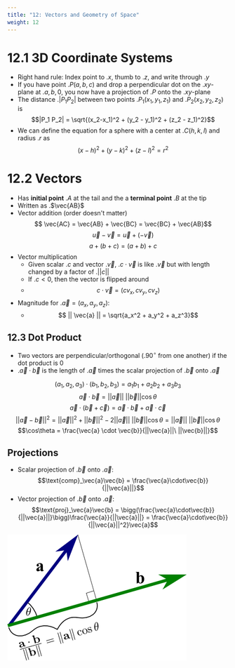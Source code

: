 ```yaml
---
title: "12: Vectors and Geometry of Space"
weight: 12
---
```



# 12.1 3D Coordinate Systems

- Right hand rule: Index point to .$x$, thumb to .$z$, and write through .$y$
- If you have point .$P(a,b,c)$ and drop a perpendicular dot on the .$xy$-plane at .$a,b,0$, you now have a projection of .$P$ onto the .$xy$-plane
- The distance .$|P_1 P_2|$ between two points .$P_1(x_1, y_1, z_1)$ and .$P_2(x_2, y_2, z_2)$ is
  $$|P_1 P_2| = \sqrt{(x_2-x_1)^2 + (y_2 - y_1)^2 + (z_2 - z_1)^2}$$
- We can define the equation for a sphere with a center at .$C(h,k,l)$ and radius .$r$ as
  $$(x-h)^2 + (y-k)^2 + (z-l)^2 = r^2$$

# 12.2 Vectors

- Has **initial point** .$A$ at the tail and the a **terminal point** .$B$ at the tip
- Written as .$\vec{AB}$
- Vector addition (order doesn't matter)
  $$ \vec{AC} = \vec{AB} + \vec{BC} = \vec{BC} + \vec{AB}$$
  $$ \vec{u} - \vec{v} = \vec{u} + (- \vec{v})$$
  $$ a + (b + c) = (a + b) + c$$
- Vector multiplication
    - Given scalar .$c$ and vector .$\vec{v}$, .$c\cdot\vec{v}$ is like .$\vec{v}$ but with length changed by a factor of .$||c||$
    - If .$c<0$, then the vector is flipped around
    - $$c\cdot\vec{v} = (cv_x, cv_y, cv_z)$$
- Magnitude for .$\vec{a} = (a_x, a_y, a_z)$:
    - $$ || \vec{a} || = \sqrt{a_x^2 + a_y^2 + a_z^3}$$

## 12.3 Dot Product

- Two vectors are perpendicular/orthogonal (.$90^\circ$ from one another) if the dot product is 0
- .$\vec{a} \cdot \vec{b}$ is the length of .$\vec{a}$ times the scalar projection of .$\vec{b}$ onto .$\vec{a}$

$$(a_1, a_2, a_3) \cdot (b_1, b_2, b_3) = a_1b_1 + a_2b_2 + a_3b_3$$
$$\vec{a} \cdot \vec{b} = ||\vec{a}||\ ||\vec{b}|| \cos \theta$$
$$\vec{a} \cdot (\vec{b} + \vec{c}) = \vec{a} \cdot \vec{b} + \vec{a}\cdot \vec{c}$$
$$||\vec{a} - \vec{b} ||^2 = ||\vec{a}||^2 + ||\vec{b}||^2 - 2||\vec{a}||\ ||\vec{b}|| \cos\theta = ||\vec{a}||\ ||\vec{b}|| \cos \theta$$
$$\cos\theta = \frac{\vec{a} \cdot \vec{b}}{||\vec{a}||\ ||\vec{b}||}$$

## Projections

- Scalar projection of .$\vec{b}$ onto .$\vec{a}$:
$$\text{comp}_\vec{a}\vec{b} = \frac{\vec{a}\cdot\vec{b}}{||\vec{a}||}$$
- Vector projection of .$\vec{b}$ onto .$\vec{a}$:
$$\text{proj}_\vec{a}\vec{b} = \bigg(\frac{\vec{a}\cdot\vec{b}}{||\vec{a}||}\bigg)\frac{\vec{a}}{||\vec{a}||} = \frac{\vec{a}\cdot\vec{b}}{||\vec{a}||^2}\vec{a}$$


![Dot Product](/docs/math-53/imgs/dot.png)

